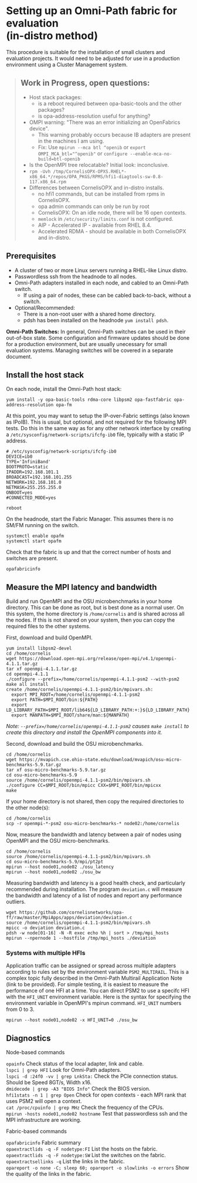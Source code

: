 # Setting up an Omni-Path fabric for evaluation<br>(in-distro method)
This procedure is suitable for the installation of small clusters and evaluation projects. It would need to be adjusted for use in a production environment using a Cluster Management system.


> ## Work in Progress, open questions:
> - Host stack packages:
>   - is a reboot required between opa-basic-tools and the other packages?
>   - is opa-address-resolution useful for anything?
> - OMPI warning: "There was an error initializing an OpenFabrics device".
>   - This warning probably occurs because IB adapters are present in the machines I am using.
>   - Fix: Use ```mpirun --mca btl ^openib``` or ```export OMPI_MCA_btl="^openib"``` or ```configure --enable-mca-no-build=btl-openib```
> - Is the OpenMPI tree relocatable? Initial look: inconclusive.
> - ```rpm -Uvh /tmp/CornelisOPX-OPXS.RHEL*-x86_64.*/repos/OPA_PKGS/RPMS/hfi1-diagtools-sw-0.8-117.x86_64.rpm```
> - Differences between CornelisOPX and in-distro installs.
>   - no hfi1 commands, but can be installed from rpms in CornelisOPX.
>   - opa admin commands can only be run by root
>   - CornelisOPX: On an idle node, there will be 16 open contexts.
>   - ```memlock``` in ```/etc/security/limits.conf``` is not configured.
>   - AIP - Accelerated IP - available from RHEL 8.4.
>   - Accelerated RDMA - should be available in both CornelisOPX and in-distro.


## Prerequisites
- A cluster of two or more Linux servers running a RHEL-like Linux distro.
- Passwordless ssh from the headnode to all nodes.
- Omni-Path adapters installed in each node, and cabled to an Omni-Path switch.
  - If using a pair of nodes, these can be cabled back-to-back, without a switch.
- Optional/Recommended:
  - There is a non-root user with a shared home directory.
  - pdsh has been installed on the headnode ```yum install pdsh```.

**Omni-Path Switches:** In general, Omni-Path switches can be used in their out-of-box state. Some configuration and firmware updates should be done for a production environment, but are usually unecessary for small evaluation systems. Managing switches will be covered in a separate document.

## Install the host stack
On each node, install the Omni-Path host stack:
```
yum install -y opa-basic-tools rdma-core libpsm2 opa-fastfabric opa-address-resolution opa-fm
```
At this point, you may want to setup the IP-over-Fabric settings (also known as IPoIB). This is usual, but optional, and not required for the following MPI tests. Do this in the same way as for any other network interface by creating a ```/etc/sysconfig/network-scripts/ifcfg-ib0``` file, typically with a static IP address.
```
# /etc/sysconfig/network-scripts/ifcfg-ib0
DEVICE=ib0
TYPE='InfiniBand'
BOOTPROTO=static
IPADDR=192.168.101.1
BROADCAST=192.168.101.255
NETWORK=192.168.101.0
NETMASK=255.255.255.0
ONBOOT=yes
#CONNECTED_MODE=yes
```
```
reboot
```
On the headnode, start the Fabric Manager. This assumes there is no SM/FM running on the switch.
```
systemctl enable opafm
systemctl start opafm
```
Check that the fabric is up and that the correct number of hosts and switches are present.
```
opafabricinfo
```

## Measure the MPI latency and bandwidth
Build and run OpenMPI and the OSU microbenchmarks in your home directory. This can be done as root, but is best done as a normal user. On this system, the home directory is ```/home/cornelis``` and is shared across all the nodes. If this is not shared on your system, then you can copy the required files to the other systems.

First, download and build OpenMPI.
```
yum install libpsm2-devel
cd /home/cornelis
wget https://download.open-mpi.org/release/open-mpi/v4.1/openmpi-4.1.1.tar.gz
tar xf openmpi-4.1.1.tar.gz
cd openmpi-4.1.1
./configure --prefix=/home/cornelis/openmpi-4.1.1-psm2 --with-psm2
make all install
create /home/cornelis/openmpi-4.1.1-psm2/bin/mpivars.sh:
  export MPI_ROOT=/home/cornelis/openmpi-4.1.1-psm2
  export PATH=$MPI_ROOT/bin:${PATH}
  export LD_LIBRARY_PATH=$MPI_ROOT/lib64${LD_LIBRARY_PATH:+:}${LD_LIBRARY_PATH}
  export MANPATH=$MPI_ROOT/share/man:${MANPATH}
```
*Note: ```--prefix=/home/cornelis/openmpi-4.1.1-psm2``` causes ```make install``` to create this directory and install the OpenMPI components into it.*

Second, download and build the OSU microbenchmarks.
```
cd /home/cornelis
wget https://mvapich.cse.ohio-state.edu/download/mvapich/osu-micro-benchmarks-5.9.tar.gz
tar xf osu-micro-benchmarks-5.9.tar.gz
cd osu-micro-benchmarks-5.9
source /home/cornelis/openmpi-4.1.1-psm2/bin/mpivars.sh
./configure CC=$MPI_ROOT/bin/mpicc CXX=$MPI_ROOT/bin/mpicxx
make
```
If your home directory is not shared, then copy the required directories to the other node(s):
```
cd /home/cornelis
scp -r openmpi-*-psm2 osu-micro-benchmarks-* node02:/home/cornelis
```
Now, measure the bandwidth and latency between a pair of nodes using OpenMPI and the OSU micro-benchmarks.
```
cd /home/cornelis
source /home/cornelis/openmpi-4.1.1-psm2/bin/mpivars.sh
cd osu-micro-benchmarks-5.9/mpi/pt2pt
mpirun --host node01,node02 ./osu_latency
mpirun --host node01,node02 ./osu_bw
```
Measuring bandwidth and latency is a good health check, and particularly recommended during installation.
The program ```deviation.c``` will measure the bandwidth and latency of a list of nodes and report any performance outliers.
```
wget https://github.com/cornelisnetworks/opa-ff/raw/master/MpiApps/apps/deviation/deviation.c
source /home/cornelis/openmpi-4.1.1-psm2/bin/mpivars.sh
mpicc -o deviation deviation.c
pdsh -w node[01-16] -N -R exec echo %h | sort > /tmp/mpi_hosts
mpirun --npernode 1 --hostfile /tmp/mpi_hosts ./deviation
```


### Systems with multiple HFIs
Application traffic can be assigned or spread across multiple adapters according to rules set by the environment variable ```PSM2_MULTIRAIL```.
This is a complex topic fully described in the Omni-Path Multirail Application Note (link to be provided).
For simple testing, it is easiest to measure the performance of one HFI at a time. You can direct PSM2 to use a specifc HFI with the ```HFI_UNIT``` environment variable. Here is the syntax for specifying the environment variable in OpenMPI's mpirun command. ```HFI_UNIT``` numbers from 0 to 3.
```
mpirun --host node01,node02 -x HFI_UNIT=0 ./osu_bw
```

## Diagnostics
Node-based commands

```opainfo``` Check status of the local adapter, link and cable.<br>
```lspci | grep HFI``` Look for Omni-Path adapters.<br>
```lspci -d :24f0 -vv | grep LnkSta:``` Check the PCIe connection status. Should be Speed 8GT/s, Width x16.<br>
```dmidecode | grep -A3 "BIOS Info"``` Check the BIOS version.<br>
```hfi1stats -n 1 | grep Open``` Check for open contexts - each MPI rank that uses PSM2 will open a context.<br>
```cat /proc/cpuinfo | grep MHz``` Check the frequency of the CPUs.<br>
```mpirun -hosts node01,node02 hostname``` Test that passwordless ssh and the MPI infrastructure are working.<br>

Fabric-based commands

```opafabricinfo``` Fabric summary<br>
```opaextractlids -q -F nodetype:FI``` List the hosts on the fabric.<br>
```opaextractlids -q -F nodetype:SW``` List the switches on the fabric.<br>
```opaextractsellinks -q``` List the links in the fabric.<br>
```opareport -o none -C; sleep 60; opareport -o slowlinks -o errors``` Show the quality of the links in the fabric.<br>
